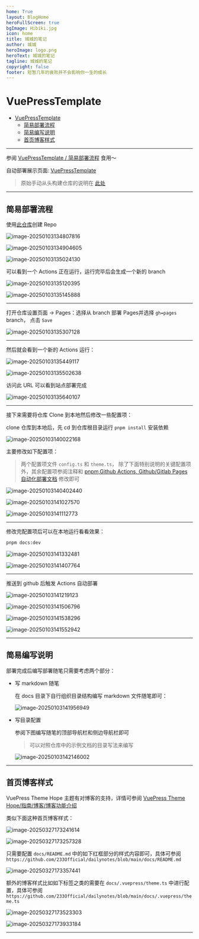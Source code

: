 ```yaml
---
home: True
layout: BlogHome
heroFullScreen: true
bgImage: Hibiki.jpg
icon: home
title: 城城的笔记
author: 城城
heroImage: logo.png
heroText: 城城的笔记
tagline: 城城的笔记
copyright: false
footer: 短暂几年的衰败并不会影响你一生的成长 
---
```


# VuePressTemplate

- [VuePressTemplate](#vuepresstemplate)
  - [简易部署流程](#简易部署流程)
  - [简易编写说明](#简易编写说明)
  - [首页博客样式](#首页博客样式)

---

参阅 [VuePressTemplate / 简易部署流程](https://233official.github.io/VuePressTemplate/) 食用～

自动部署展示页面: [VuePressTemplate](https://233official.github.io/VuePressTemplate/)

> 原始手动从头构建仓库的说明在 [此处](https://233official.github.io/dailynotes/NoteTools/VuePress.html#pnpm-github-actions-github-gitlab-pages-%E8%87%AA%E5%8A%A8%E5%8C%96%E9%83%A8%E7%BD%B2%E6%96%87%E6%A1%A3)

---

## 简易部署流程

使用[此仓库](https://github.com/233Official/VuePressTemplate)创建 Repo

![image-20250103134807816](http://cdn.ayusummer233.top/DailyNotes/202501031348058.png)

![image-20250103134904605](http://cdn.ayusummer233.top/DailyNotes/202501031349667.png)

![image-20250103135024130](http://cdn.ayusummer233.top/DailyNotes/202501031350186.png)

可以看到一个 Actions 正在运行，运行完毕后会生成一个新的 branch

![image-20250103135120395](http://cdn.ayusummer233.top/DailyNotes/202501031351451.png)

![image-20250103135145888](http://cdn.ayusummer233.top/DailyNotes/202501031351940.png)

---

打开仓库设置页面 -> Pages：选择从 branch 部署 Pages并选择 `gh=pages` branch， 点击 `Save`

![image-20250103135307128](http://cdn.ayusummer233.top/DailyNotes/202501031353184.png)

---

然后就会看到一个新的 Actions 运行：

![image-20250103135449117](http://cdn.ayusummer233.top/DailyNotes/202501031354182.png)

![image-20250103135502638](http://cdn.ayusummer233.top/DailyNotes/202501031355682.png)

访问此 URL 可以看到站点部署完成

![image-20250103135640107](http://cdn.ayusummer233.top/DailyNotes/202501031356179.png)

---

接下来需要将仓库 Clone 到本地然后修改一些配置项：

clone 仓库到本地后，先 cd 到仓库根目录运行 `pnpm install` 安装依赖

![image-20250103140022168](http://cdn.ayusummer233.top/DailyNotes/202501031400229.png)

主要修改如下配置项：

> 两个配置项文件 `config.ts` 和 `theme.ts`， 除了下面特别说明的关键配置项外，其余配置项参阅注释和  [pnpm,Github Actions, Github/Gitlab Pages 自动化部署文档](https://233official.github.io/dailynotes/NoteTools/VuePress.html#pnpm-github-actions-github-gitlab-pages-%E8%87%AA%E5%8A%A8%E5%8C%96%E9%83%A8%E7%BD%B2%E6%96%87%E6%A1%A3) 修改即可

![image-20250103140402440](http://cdn.ayusummer233.top/DailyNotes/202501031404518.png)

![image-20250103141027570](http://cdn.ayusummer233.top/DailyNotes/202501031410641.png)

![image-20250103141112773](http://cdn.ayusummer233.top/DailyNotes/202501031411821.png)

---

修改完配置项后可以在本地运行看看效果：

```bash
pnpm docs:dev
```

![image-20250103141332481](http://cdn.ayusummer233.top/DailyNotes/202501031413586.png)

![image-20250103141407764](http://cdn.ayusummer233.top/DailyNotes/202501031414837.png)

---

推送到 github 后触发 Actions 自动部署

![image-20250103141219123](http://cdn.ayusummer233.top/DailyNotes/202501031412193.png)

![image-20250103141506796](http://cdn.ayusummer233.top/DailyNotes/202501031415868.png)

![image-20250103141538296](http://cdn.ayusummer233.top/DailyNotes/202501031415400.png)

![image-20250103141552942](http://cdn.ayusummer233.top/DailyNotes/202501031415989.png)

---

## 简易编写说明

部署完成后编写部署随笔只需要考虑两个部分：

- 写 markdown 随笔

  在 docs 目录下自行组织目录结构编写 markdown 文件随笔即可：

  ![image-20250103141956949](http://cdn.ayusummer233.top/DailyNotes/202501031419024.png)

- 写目录配置

  参阅下图编写随笔的顶部导航栏和侧边导航栏即可

  > 可以对照仓库中的示例文档的目录写法来编写

  ![image-20250103142146002](http://cdn.ayusummer233.top/DailyNotes/202501031421146.png)

---

## 首页博客样式

VuePress Theme Hope 主题有对博客的支持，详情可参阅 [VuePress Theme Hope/指南/博客/博客功能介绍](https://theme-hope.vuejs.press/zh/guide/blog/intro.html)

类似下面这种首页博客样式：

![image-20250327173241614](http://cdn.ayusummer233.top/DailyNotes/202503271732864.png)

![image-20250327173257328](http://cdn.ayusummer233.top/DailyNotes/202503271733221.png)

只需要配置 `docs/README.md` 中的如下红框部分的样式内容即可，具体可参阅 `https://github.com/233Official/dailynotes/blob/main/docs/README.md`

![image-20250327173357441](http://cdn.ayusummer233.top/DailyNotes/202503271733521.png)

额外的博客样式比如如下标签之类的需要在 `docs/.vuepress/theme.ts` 中进行配置，具体可参阅 `https://github.com/233Official/dailynotes/blob/main/docs/.vuepress/theme.ts`

![image-20250327173523303](http://cdn.ayusummer233.top/DailyNotes/202503271735384.png)



![image-20250327173933184](http://cdn.ayusummer233.top/DailyNotes/202503271739269.png)

---


